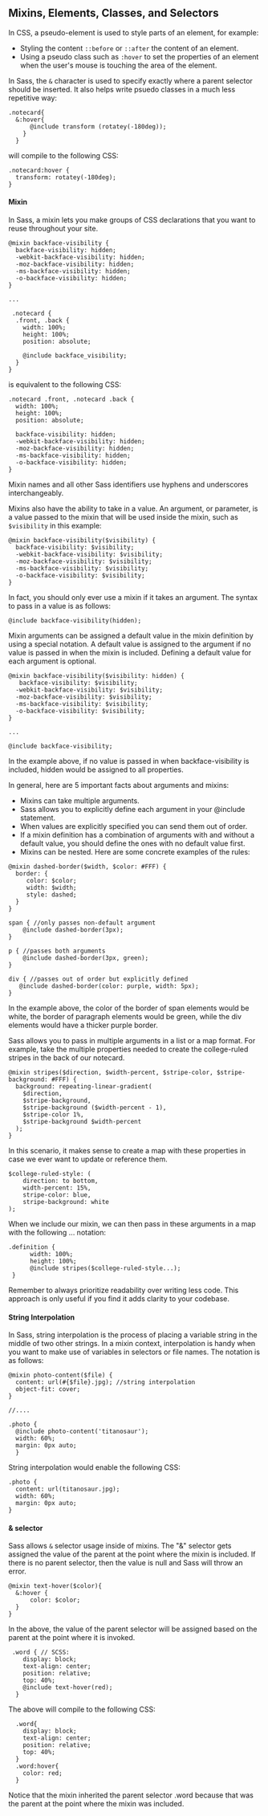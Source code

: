 ## Mixins, Elements, Classes, and Selectors
In CSS, a pseudo-element is used to style parts of an element, for example:
- Styling the content ```::before``` or ```::after``` the content of an element.
- Using a pseudo class such as ```:hover``` to set the properties of an element when the user's mouse is touching the area of the element.

In Sass, the ```&``` character is used to specify exactly where a parent selector should be inserted. It also helps write psuedo classes in a much less repetitive way:
```
.notecard{ 
  &:hover{
      @include transform (rotatey(-180deg));  
    }
  }
```
will compile to the following CSS:
```
.notecard:hover {
  transform: rotatey(-180deg);
}
```

#### Mixin
In Sass, a mixin lets you make groups of CSS declarations that you want to reuse throughout your site.
```
@mixin backface-visibility {
  backface-visibility: hidden;
  -webkit-backface-visibility: hidden;
  -moz-backface-visibility: hidden;
  -ms-backface-visibility: hidden;
  -o-backface-visibility: hidden;
}

...

 .notecard {
  .front, .back {
    width: 100%;
    height: 100%;
    position: absolute;

    @include backface_visibility;
  }
}
```
is equivalent to the following CSS:
```
.notecard .front, .notecard .back {
  width: 100%;
  height: 100%;
  position: absolute;

  backface-visibility: hidden;
  -webkit-backface-visibility: hidden; 
  -moz-backface-visibility: hidden;
  -ms-backface-visibility: hidden;
  -o-backface-visibility: hidden;
}
```
Mixin names and all other Sass identifiers use hyphens and underscores interchangeably.

Mixins also have the ability to take in a value. An argument, or parameter, is a value passed to the mixin that will be used inside the mixin, such as ```$visibility``` in this example:
```
@mixin backface-visibility($visibility) {
  backface-visibility: $visibility;
  -webkit-backface-visibility: $visibility;
  -moz-backface-visibility: $visibility;
  -ms-backface-visibility: $visibility;
  -o-backface-visibility: $visibility;
}
```
In fact, you should only ever use a mixin if it takes an argument. The syntax to pass in a value is as follows:
```
@include backface-visibility(hidden);
```

Mixin arguments can be assigned a default value in the mixin definition by using a special notation. A default value is assigned to the argument if no value is passed in when the mixin is included. Defining a default value for each argument is optional.
```
@mixin backface-visibility($visibility: hidden) {
   backface-visibility: $visibility;
  -webkit-backface-visibility: $visibility;
  -moz-backface-visibility: $visibility;
  -ms-backface-visibility: $visibility;
  -o-backface-visibility: $visibility;
}

...

@include backface-visibility;
```
In the example above, if no value is passed in when backface-visibility is included, hidden would be assigned to all properties.

In general, here are 5 important facts about arguments and mixins:
- Mixins can take multiple arguments.
- Sass allows you to explicitly define each argument in your @include statement.
- When values are explicitly specified you can send them out of order.
- If a mixin definition has a combination of arguments with and without a default value, you should define the ones with no default value first.
- Mixins can be nested.
Here are some concrete examples of the rules:
```
@mixin dashed-border($width, $color: #FFF) {
  border: {
     color: $color;
     width: $width;
     style: dashed;
  }
}

span { //only passes non-default argument
    @include dashed-border(3px);
}

p { //passes both arguments
    @include dashed-border(3px, green);
}

div { //passes out of order but explicitly defined
   @include dashed-border(color: purple, width: 5px); 
}
```
In the example above, the color of the border of span elements would be white, the border of paragraph elements would be green, while the div elements would have a thicker purple border.

Sass allows you to pass in multiple arguments in a list or a map format. For example, take the multiple properties needed to create the college-ruled stripes in the back of our notecard.
```
@mixin stripes($direction, $width-percent, $stripe-color, $stripe-background: #FFF) {
  background: repeating-linear-gradient(
    $direction,
    $stripe-background,
    $stripe-background ($width-percent - 1),
    $stripe-color 1%,
    $stripe-background $width-percent
  );
}
```
In this scenario, it makes sense to create a map with these properties in case we ever want to update or reference them.
```
$college-ruled-style: ( 
    direction: to bottom,
    width-percent: 15%,
    stripe-color: blue,
    stripe-background: white
);
```
When we include our mixin, we can then pass in these arguments in a map with the following ... notation:
```
.definition {
      width: 100%;
      height: 100%;
      @include stripes($college-ruled-style...);
 }
```
Remember to always prioritize readability over writing less code. This approach is only useful if you find it adds clarity to your codebase.

#### String Interpolation
In Sass, string interpolation is the process of placing a variable string in the middle of two other strings. In a mixin context, interpolation is handy when you want to make use of variables in selectors or file names. The notation is as follows:
```
@mixin photo-content($file) {
  content: url(#{$file}.jpg); //string interpolation
  object-fit: cover;
}

//....

.photo { 
  @include photo-content('titanosaur');
  width: 60%;
  margin: 0px auto; 
  }
```
String interpolation would enable the following CSS:
```
.photo { 
  content: url(titanosaur.jpg);
  width: 60%;
  margin: 0px auto; 
}
```
#### & selector
Sass allows ```&``` selector usage inside of mixins. The "&" selector gets assigned the value of the parent at the point where the mixin is included. If there is no parent selector, then the value is null and Sass will throw an error.
```
@mixin text-hover($color){
  &:hover {
      color: $color; 
  }
}
```
In the above, the value of the parent selector will be assigned based on the parent at the point where it is invoked.
```
 .word { // SCSS: 
    display: block; 
    text-align: center;
    position: relative;
    top: 40%;
    @include text-hover(red);
  }
```
The above will compile to the following CSS:
```
  .word{ 
    display: block;
    text-align: center;
    position: relative;
    top: 40%;
  }
  .word:hover{
    color: red;
  }
```
Notice that the mixin inherited the parent selector .word because that was the parent at the point where the mixin was included.
